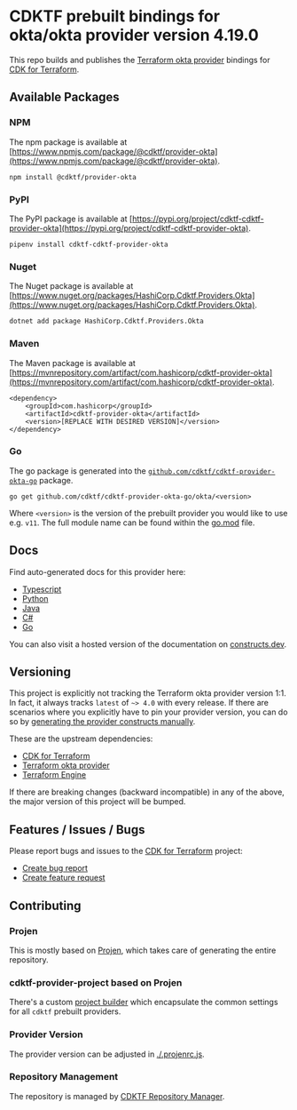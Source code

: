 
# CDKTF prebuilt bindings for okta/okta provider version 4.19.0

This repo builds and publishes the [Terraform okta provider](https://registry.terraform.io/providers/okta/okta/4.19.0/docs) bindings for [CDK for Terraform](https://cdk.tf).

## Available Packages

### NPM

The npm package is available at [https://www.npmjs.com/package/@cdktf/provider-okta](https://www.npmjs.com/package/@cdktf/provider-okta).

`npm install @cdktf/provider-okta`

### PyPI

The PyPI package is available at [https://pypi.org/project/cdktf-cdktf-provider-okta](https://pypi.org/project/cdktf-cdktf-provider-okta).

`pipenv install cdktf-cdktf-provider-okta`

### Nuget

The Nuget package is available at [https://www.nuget.org/packages/HashiCorp.Cdktf.Providers.Okta](https://www.nuget.org/packages/HashiCorp.Cdktf.Providers.Okta).

`dotnet add package HashiCorp.Cdktf.Providers.Okta`

### Maven

The Maven package is available at [https://mvnrepository.com/artifact/com.hashicorp/cdktf-provider-okta](https://mvnrepository.com/artifact/com.hashicorp/cdktf-provider-okta).

```
<dependency>
    <groupId>com.hashicorp</groupId>
    <artifactId>cdktf-provider-okta</artifactId>
    <version>[REPLACE WITH DESIRED VERSION]</version>
</dependency>
```

### Go

The go package is generated into the [`github.com/cdktf/cdktf-provider-okta-go`](https://github.com/cdktf/cdktf-provider-okta-go) package.

`go get github.com/cdktf/cdktf-provider-okta-go/okta/<version>`

Where `<version>` is the version of the prebuilt provider you would like to use e.g. `v11`. The full module name can be found
within the [go.mod](https://github.com/cdktf/cdktf-provider-okta-go/blob/main/okta/go.mod#L1) file.

## Docs

Find auto-generated docs for this provider here: 

- [Typescript](./docs/API.typescript.md)
- [Python](./docs/API.python.md)
- [Java](./docs/API.java.md)
- [C#](./docs/API.csharp.md)
- [Go](./docs/API.go.md)

You can also visit a hosted version of the documentation on [constructs.dev](https://constructs.dev/packages/@cdktf/provider-okta).

## Versioning

This project is explicitly not tracking the Terraform okta provider version 1:1. In fact, it always tracks `latest` of `~> 4.0` with every release. If there are scenarios where you explicitly have to pin your provider version, you can do so by [generating the provider constructs manually](https://cdk.tf/imports).

These are the upstream dependencies:

- [CDK for Terraform](https://cdk.tf)
- [Terraform okta provider](https://registry.terraform.io/providers/okta/okta/4.19.0)
- [Terraform Engine](https://terraform.io)

If there are breaking changes (backward incompatible) in any of the above, the major version of this project will be bumped.

## Features / Issues / Bugs

Please report bugs and issues to the [CDK for Terraform](https://cdk.tf) project:

- [Create bug report](https://cdk.tf/bug)
- [Create feature request](https://cdk.tf/feature)

## Contributing

### Projen

This is mostly based on [Projen](https://github.com/projen/projen), which takes care of generating the entire repository.

### cdktf-provider-project based on Projen

There's a custom [project builder](https://github.com/cdktf/cdktf-provider-project) which encapsulate the common settings for all `cdktf` prebuilt providers.

### Provider Version

The provider version can be adjusted in [./.projenrc.js](./.projenrc.js).

### Repository Management

The repository is managed by [CDKTF Repository Manager](https://github.com/cdktf/cdktf-repository-manager/).
